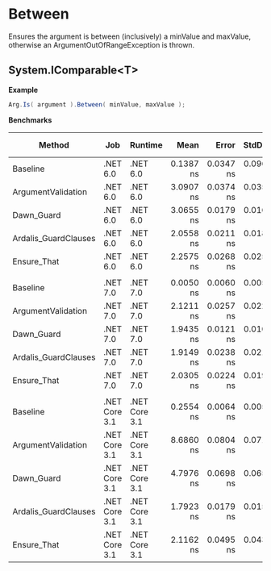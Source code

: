 # Between

Ensures the argument is between (inclusively) a minValue and maxValue, otherwise an ArgumentOutOfRangeException is thrown.

## System.IComparable\<T\>

**Example**

``` c#
Arg.Is( argument ).Between( minValue, maxValue );
```

**Benchmarks**

|               Method |           Job |       Runtime |      Mean |     Error |    StdDev |    Median | Ratio | RatioSD | Allocated | Alloc Ratio |
|--------------------- |-------------- |-------------- |----------:|----------:|----------:|----------:|------:|--------:|----------:|------------:|
|             Baseline |      .NET 6.0 |      .NET 6.0 | 0.1387 ns | 0.0347 ns | 0.0961 ns | 0.1082 ns |  1.00 |    0.00 |         - |          NA |
|   ArgumentValidation |      .NET 6.0 |      .NET 6.0 | 3.0907 ns | 0.0374 ns | 0.0350 ns | 3.0917 ns | 13.16 |    3.85 |         - |          NA |
|           Dawn_Guard |      .NET 6.0 |      .NET 6.0 | 3.0655 ns | 0.0179 ns | 0.0167 ns | 3.0687 ns | 13.04 |    3.78 |         - |          NA |
| Ardalis_GuardClauses |      .NET 6.0 |      .NET 6.0 | 2.0558 ns | 0.0211 ns | 0.0187 ns | 2.0536 ns |  8.96 |    2.58 |         - |          NA |
|          Ensure_That |      .NET 6.0 |      .NET 6.0 | 2.2575 ns | 0.0268 ns | 0.0250 ns | 2.2576 ns |  9.60 |    2.76 |         - |          NA |
|                      |               |               |           |           |           |           |       |         |           |             |
|             Baseline |      .NET 7.0 |      .NET 7.0 | 0.0050 ns | 0.0060 ns | 0.0056 ns | 0.0039 ns |     ? |       ? |         - |           ? |
|   ArgumentValidation |      .NET 7.0 |      .NET 7.0 | 2.1211 ns | 0.0257 ns | 0.0228 ns | 2.1231 ns |     ? |       ? |         - |           ? |
|           Dawn_Guard |      .NET 7.0 |      .NET 7.0 | 1.9435 ns | 0.0121 ns | 0.0101 ns | 1.9423 ns |     ? |       ? |         - |           ? |
| Ardalis_GuardClauses |      .NET 7.0 |      .NET 7.0 | 1.9149 ns | 0.0238 ns | 0.0211 ns | 1.9156 ns |     ? |       ? |         - |           ? |
|          Ensure_That |      .NET 7.0 |      .NET 7.0 | 2.0305 ns | 0.0224 ns | 0.0198 ns | 2.0294 ns |     ? |       ? |         - |           ? |
|                      |               |               |           |           |           |           |       |         |           |             |
|             Baseline | .NET Core 3.1 | .NET Core 3.1 | 0.2554 ns | 0.0064 ns | 0.0057 ns | 0.2542 ns |  1.00 |    0.00 |         - |          NA |
|   ArgumentValidation | .NET Core 3.1 | .NET Core 3.1 | 8.6860 ns | 0.0804 ns | 0.0713 ns | 8.6731 ns | 34.02 |    0.89 |         - |          NA |
|           Dawn_Guard | .NET Core 3.1 | .NET Core 3.1 | 4.7976 ns | 0.0698 ns | 0.0653 ns | 4.7905 ns | 18.81 |    0.39 |         - |          NA |
| Ardalis_GuardClauses | .NET Core 3.1 | .NET Core 3.1 | 1.7923 ns | 0.0179 ns | 0.0158 ns | 1.7924 ns |  7.02 |    0.18 |         - |          NA |
|          Ensure_That | .NET Core 3.1 | .NET Core 3.1 | 2.1162 ns | 0.0495 ns | 0.0439 ns | 2.1179 ns |  8.29 |    0.27 |         - |          NA |